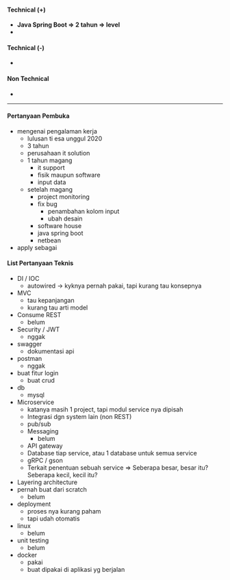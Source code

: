 #### Technical (+) 

- **Java Spring Boot => 2 tahun => level**  
- 

#### Technical (-)  

- 

#### Non Technical  

- 

---

#### Pertanyaan Pembuka

- mengenai pengalaman kerja  
	- lulusan ti esa unggul 2020
	- 3 tahun 
	- perusahaan it solution
	- 1 tahun magang
		- it support
		- fisik maupun software
		- input data
	- setelah magang
		- project monitoring
		- fix bug
			- penambahan kolom input
			- ubah desain
		- software house
		- java spring boot
		- netbean
- apply sebagai


#### List Pertanyaan Teknis

- DI / IOC
	- autowired -> kyknya pernah pakai, tapi kurang tau konsepnya
- MVC
	- tau kepanjangan
	- kurang tau arti model
- Consume REST
	- belum
- Security / JWT
	- nggak
- swagger
	- dokumentasi api
- postman
	- nggak
- buat fitur login
	- buat crud 
- db
	- mysql
- Microservice
	- katanya masih 1 project, tapi modul service nya dipisah
	- Integrasi dgn system lain (non REST)
	- pub/sub
	- Messaging
		- belum
	- API gateway
	- Database tiap service, atau 1 database untuk semua service
	- gRPC / gson
	- Terkait penentuan sebuah service => Seberapa besar, besar itu? Seberapa kecil, kecil itu?
- Layering architecture
- pernah buat dari scratch
	- belum
- deployment
	- proses nya kurang paham
	- tapi udah otomatis
- linux
	- belum
- unit testing
	- belum
- docker
	- pakai
	- buat dipakai di aplikasi yg berjalan